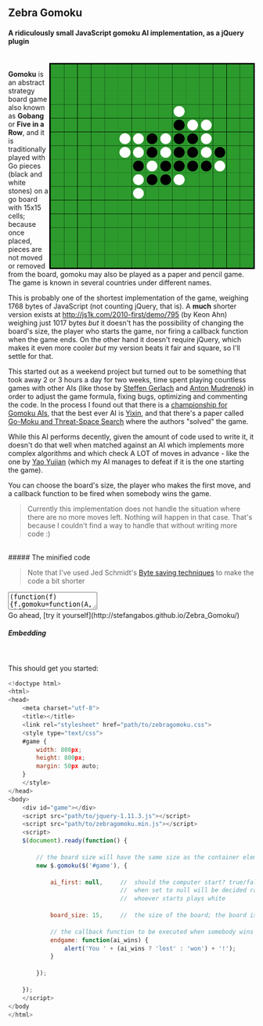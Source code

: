 ## Zebra Gomoku

#### A ridiculously small JavaScript gomoku AI implementation, as a jQuery plugin

<br>

<img src="https://raw.githubusercontent.com/stefangabos/Zebra_Gomoku/master/screenshot.png" width="420" align="right" alt="Zebra Gomoku">

**Gomoku** is an abstract strategy board game also known as **Gobang** or **Five in a Row**, and it is traditionally played with Go pieces (black and white stones) on a go board with 15x15 cells; because once placed, pieces are not moved or removed from the board, gomoku may also be played as a paper and pencil game. The game is known in several countries under different names.

This is probably one of the shortest implementation of the game, weighing 1768 bytes of JavaScript (not counting jQuery, that is). A **much** shorter version exists at http://js1k.com/2010-first/demo/795 (by Keon Ahn) weighing just 1017 bytes *but* it doesn't has the possibility of changing the board's size, the player who starts the game, nor firing a callback function when the game ends. On the other hand it doesn't require jQuery, which makes it even more cooler *but* my version beats it fair and square, so I'll settle for that.

This started out as a weekend project but turned out to be something that took away 2 or 3 hours a day for two weeks, time spent playing countless games with other AIs (like those by [Steffen Gerlach](http://steffengerlach.de/gomoku/index.html) and [Anton Mudrenok](http://codepen.io/mudrenok/pen/gpMXgg)) in order to adjust the game formula, fixing bugs, optimizing and commenting the code. In the process I found out that there is a [championship for Gomoku AIs](http://gomocup.org/), that the best ever AI is [Yixin](http://www.aiexp.info/pages/yixin.html), and that there's a paper called [Go-Moku and Threat-Space Search](https://chalmersgomoku.googlecode.com/files/allis1994.pdf) where the authors "solved" the game.

While this AI performs decently, given the amount of code used to write it, it doesn't do that well when matched against an AI which implements more complex algorithms and which check A LOT of moves in advance - like the one by [Yao Yujian](http://yjyao.com/2012/06/gomoku-in-html5.html) (which my AI manages to defeat if it is the one starting the game).

You can choose the board's size, the player who makes the first move, and a callback function to be fired when somebody wins the game.

>Currently this implementation does not handle the situation where there are no more moves left. Nothing will happen in that case. That's because I couldn't find a way to handle that without writing more code :)

<br>
##### The minified code
<br>

>Note that I've used Jed Schmidt's [Byte saving techniques](https://github.com/jed/140bytes/wiki/Byte-saving-techniques) to make the code a bit shorter

<textarea>(function(f){f.gomoku=function(A,B){var C={board_size:15,ai_first:null,endgame:null},l=this,e=[],b,u,v=!1,x=function(b,g){e[b]=g;f(u[b]).addClass("p"+Math.abs(g-l.s.ai_first))};(function(){l.s=f.extend({},C,B);l.board=A;b=l.s.board_size;var y=f('&lt;table id="zebraGomoku"&gt;').on("click","td",function(){if(!v||e[u.index(this)])return!1;x(u.index(this),2);var a,q,p,c,r,d,m,n,g,f,t,h,k,w;v=!1;for(a=b*b;a--;)if(1!=e[a]){e[a]||void 0!==h||(h=[a,0,0]);k=[0,0];for(q=4;q--;){w=[0,0];for(p=e[a]?1:5;p--;){m=e[a]||void 0;n=[];for(c=7;c--;)if(r=-5+p+c,!((0===q&&!1!==(d=a+b*r)&&a%b==d%b||1==q&&!1!==(d=a+r)&&~~(d/b)==~~(a/b)||2==q&&!1!==(d=a-b*r+r)&&(d>a&&d%b<a%b||d<a&&d%b>a%b||d==a)||3==q&&!1!==(d=a+b*r+r)&&(d<a&&d%b<a%b||d>a&&d%b>a%b)||d==a)&&0<=d&&d<b*b)||e[d]!=m&&(e[a]||e[d]&&void 0!==m)&&c&&6!=c)if(c&&6!=c)break;else n.push(void 0);else n.push(d),c&&c^6&&void 0===m&&e[d]&&(m=e[d]);if(7==n.length&&void 0!==m){r=e[a]?!0:!1;e[a]=m;t=g=f=0;for(c=5;c--;)e[n[c+1]]==m&&g++;for(c=n.indexOf(a)-1;0<=c;c--)if(e[n[c]]==m)f++;else{0===e[n[c]]&&t++;break}for(c=n.indexOf(a);c<n.length;c++)if(e[n[c]]==m)f++;else{0===e[n[c]]&&t++;break}c=[[0,1],[2,3],[4,12],[10,64],[256,256]][f>=g?Math.min(f,5)-1:g-1][f>=g?t?t-1:0:0];r?256<=c&&(c=1024):e[a]=0;c>w[m-1]&&(w[m-1]=c)}}for(p=2;p--;)k[p]+=w[p]}q=k[0]+k[1];p=h[1]+h[2];(k[0]||k[1])&&(q>p||q==p&&k[0]>=h[1]&&k[0]^h[1]&&k[1]^h[2])&&(!e[a]||1024<=k[1])&&(h=[a,k[0],k[1]])}1024>h[2]&&x(h[0],1);(256<=h[1]||1024<=h[2])&&"function"==typeof l.s.endgame?l.s.endgame.apply(null,[1024>h[2]]):v=!0}),g,z;for(g=0;g<b*b;g++)e[g]=0,g%b||(z=f("&lt;tr&gt;").appendTo(y)),f("&lt;td&gt;").appendTo(z);y.appendTo(l.board);u=f("td",l.board);l.s.ai_first||null===l.s.ai_first&&Math.random()+.5|0?(l.s.ai_first=1,x(~~(b/2)*(1+b),1)):l.s.ai_first=2;v=!0})()}})(jQuery);</textarea>

<br>
Go ahead, [try it yourself](http://stefangabos.github.io/Zebra_Gomoku/)

##### Embedding
<br>

This should get you started:

```javascript
<!doctype html>
<html>
<head>
	<meta charset="utf-8">
	<title></title>
   	<link rel="stylesheet" href="path/to/zebragomoku.css">
    <style type="text/css">
    #game {
        width: 800px;
        height: 800px;
        margin: 50px auto;
    }
    </style>
</head>
<body>
    <div id="game"></div>
    <script src="path/to/jquery-1.11.3.js"></script>
    <script src="path/to/zebragomoku.min.js"></script>
    <script>
    $(document).ready(function() {

        // the board size will have the same size as the container element
        new $.gomoku($('#game'), {

            ai_first: null,		// 	should the computer start? true/false/null;
                                //	when set to null will be decided randomly
                                //	whoever starts plays white

            board_size: 15,		//	the size of the board; the board is square

            // the callback function to be executed when somebody wins the game
            endgame: function(ai_wins) {
                alert('You ' + (ai_wins ? 'lost' : 'won') + '!');
            }

        });

    });
    </script>
</body
</html>
```
